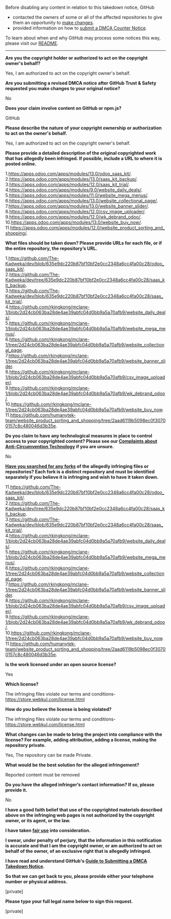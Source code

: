 Before disabling any content in relation to this takedown notice, GitHub
- contacted the owners of some or all of the affected repositories to give them an opportunity to [make changes](https://docs.github.com/en/github/site-policy/dmca-takedown-policy#a-how-does-this-actually-work).
- provided information on how to [submit a DMCA Counter Notice](https://docs.github.com/en/articles/guide-to-submitting-a-dmca-counter-notice).

To learn about when and why GitHub may process some notices this way, please visit our [README](https://github.com/github/dmca/blob/master/README.md#anatomy-of-a-takedown-notice).

---

**Are you the copyright holder or authorized to act on the copyright owner's behalf?**  
  
Yes, I am authorized to act on the copyright owner's behalf.  
  
**Are you submitting a revised DMCA notice after GitHub Trust & Safety requested you make changes to your original notice?**  
  
No  
  
**Does your claim involve content on GitHub or npm.js?**  
  
GitHub  
  
**Please describe the nature of your copyright ownership or authorization to act on the owner's behalf.**  
  
Yes, I am authorized to act on the copyright owner's behalf.  
  
**Please provide a detailed description of the original copyrighted work that has allegedly been infringed. If possible, include a URL to where it is posted online.**  
  
1.https://apps.odoo.com/apps/modules/13.0/odoo_saas_kit/.  
2.https://apps.odoo.com/apps/modules/13.0/saas_kit_backup/.  
3.https://apps.odoo.com/apps/modules/12.0/saas_kit_trial/.  
4.https://apps.odoo.com/apps/modules/9.0/website_daily_deals/.  
5.https://apps.odoo.com/apps/modules/11.0/website_mega_menus/.  
6.https://apps.odoo.com/apps/modules/13.0/website_collectional_page/.  
7.https://apps.odoo.com/apps/modules/13.0/website_banner_slider/.  
8.https://apps.odoo.com/apps/modules/12.0/csv_image_uploader/.  
9.https://apps.odoo.com/apps/modules/12.0/wk_debrand_odoo/.  
10.https://apps.odoo.com/apps/modules/13.0/website_buy_now/.  
11.https://apps.odoo.com/apps/modules/12.0/website_product_sorting_and_shopping/.  
  
**What files should be taken down? Please provide URLs for each file, or if the entire repository, the repository’s URL.**  
  
1.https://github.com/The-Kadweka/dev/blob/635e9dc220b87bf10bf2e0cc2348a6cc4fa00c28/odoo_saas_kit/.  
2.https://github.com/The-Kadweka/dev/tree/635e9dc220b87bf10bf2e0cc2348a6cc4fa00c28/saas_kit_backup.  
3.https://github.com/The-Kadweka/dev/blob/635e9dc220b87bf10bf2e0cc2348a6cc4fa00c28/saas_kit_trial/.  
4.https://github.com/rkingkong/mclane-1/blob/2d24cb063ba28de4ae39abfc04d0bb9a5a70afb9/website_daily_deals/.  
5.https://github.com/rkingkong/mclane-1/blob/2d24cb063ba28de4ae39abfc04d0bb9a5a70afb9/website_mega_menus/.  
6.https://github.com/rkingkong/mclane-1/tree/2d24cb063ba28de4ae39abfc04d0bb9a5a70afb9/website_collectional_page.  
7.https://github.com/rkingkong/mclane-1/tree/2d24cb063ba28de4ae39abfc04d0bb9a5a70afb9/website_banner_slider.  
8.https://github.com/rkingkong/mclane-1/blob/2d24cb063ba28de4ae39abfc04d0bb9a5a70afb9/csv_image_uploader/.  
9.https://github.com/rkingkong/mclane-1/blob/2d24cb063ba28de4ae39abfc04d0bb9a5a70afb9/wk_debrand_odoo/.  
10.https://github.com/rkingkong/mclane-1/tree/2d24cb063ba28de4ae39abfc04d0bb9a5a70afb9/website_buy_now.  
11.https://github.com/humanytek-team/website_product_sorting_and_shopping/tree/2aad6119b5098ec0f30700157c8c480046d3b35e.  
  
**Do you claim to have any technological measures in place to control access to your copyrighted content? Please see our <a href="https://docs.github.com/articles/guide-to-submitting-a-dmca-takedown-notice#complaints-about-anti-circumvention-technology">Complaints about Anti-Circumvention Technology</a> if you are unsure.**  
  
No  
  
**<a href="https://docs.github.com/articles/dmca-takedown-policy#b-what-about-forks-or-whats-a-fork">Have you searched for any forks</a> of the allegedly infringing files or repositories? Each fork is a distinct repository and must be identified separately if you believe it is infringing and wish to have it taken down.**  
  
11.https://github.com/The-Kadweka/dev/blob/635e9dc220b87bf10bf2e0cc2348a6cc4fa00c28/odoo_saas_kit/.  
2.https://github.com/The-Kadweka/dev/tree/635e9dc220b87bf10bf2e0cc2348a6cc4fa00c28/saas_kit_backup.  
3.https://github.com/The-Kadweka/dev/blob/635e9dc220b87bf10bf2e0cc2348a6cc4fa00c28/saas_kit_trial/.  
4.https://github.com/rkingkong/mclane-1/blob/2d24cb063ba28de4ae39abfc04d0bb9a5a70afb9/website_daily_deals/.  
5.https://github.com/rkingkong/mclane-1/blob/2d24cb063ba28de4ae39abfc04d0bb9a5a70afb9/website_mega_menus/.  
6.https://github.com/rkingkong/mclane-1/tree/2d24cb063ba28de4ae39abfc04d0bb9a5a70afb9/website_collectional_page.  
7.https://github.com/rkingkong/mclane-1/tree/2d24cb063ba28de4ae39abfc04d0bb9a5a70afb9/website_banner_slider.  
8.https://github.com/rkingkong/mclane-1/blob/2d24cb063ba28de4ae39abfc04d0bb9a5a70afb9/csv_image_uploader/.  
9.https://github.com/rkingkong/mclane-1/blob/2d24cb063ba28de4ae39abfc04d0bb9a5a70afb9/wk_debrand_odoo/.  
10.https://github.com/rkingkong/mclane-1/tree/2d24cb063ba28de4ae39abfc04d0bb9a5a70afb9/website_buy_now.  
11.https://github.com/humanytek-team/website_product_sorting_and_shopping/tree/2aad6119b5098ec0f30700157c8c480046d3b35e.  
  
**Is the work licensed under an open source license?**  
  
Yes  
  
**Which license?**  
  
The infringing files violate our terms and conditions- https://store.webkul.com/license.html  
  
**How do you believe the license is being violated?**  
  
The infringing files violate our terms and conditions- https://store.webkul.com/license.html  
  
**What changes can be made to bring the project into compliance with the license? For example, adding attribution, adding a license, making the repository private.**  
  
Yes, The repository can be made Private.  
  
**What would be the best solution for the alleged infringement?**  
  
Reported content must be removed  
  
**Do you have the alleged infringer’s contact information? If so, please provide it.**  
  
No  
  
**I have a good faith belief that use of the copyrighted materials described above on the infringing web pages is not authorized by the copyright owner, or its agent, or the law.**  
  
**I have taken <a href="https://www.lumendatabase.org/topics/22">fair use</a> into consideration.**  
  
**I swear, under penalty of perjury, that the information in this notification is accurate and that I am the copyright owner, or am authorized to act on behalf of the owner, of an exclusive right that is allegedly infringed.**  
  
**I have read and understand GitHub's <a href="https://docs.github.com/articles/guide-to-submitting-a-dmca-takedown-notice/">Guide to Submitting a DMCA Takedown Notice</a>.**  
  
**So that we can get back to you, please provide either your telephone number or physical address.**  
  
[private]
  
**Please type your full legal name below to sign this request.**  
  
[private]
